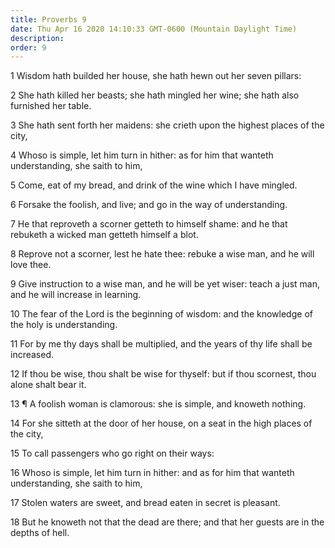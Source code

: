 ```yaml
---
title: Proverbs 9
date: Thu Apr 16 2020 14:10:33 GMT-0600 (Mountain Daylight Time)
description: 
order: 9
---
```


<p>1 Wisdom hath builded her house, she hath hewn out her seven pillars:</p>
<p>
  2 She hath killed her beasts; she hath mingled her wine; she hath also
  furnished her table.
</p>
<p>
  3 She hath sent forth her maidens: she crieth upon the highest places of the
  city,
</p>
<p>
  4 Whoso is simple, let him turn in hither: as for him that wanteth
  understanding, she saith to him,
</p>
<p>5 Come, eat of my bread, and drink of the wine which I have mingled.</p>
<span></span>
<p>6 Forsake the foolish, and live; and go in the way of understanding.</p>
<p>
  7 He that reproveth a scorner getteth to himself shame: and he that rebuketh a
  wicked man getteth himself a blot.
</p>
<p>
  8 Reprove not a scorner, lest he hate thee: rebuke a wise man, and he will
  love thee.
</p>
<p>
  9 Give instruction to a wise man, and he will be yet wiser: teach a just man,
  and he will increase in learning.
</p>
<p>
  10 The fear of the Lord is the beginning of wisdom: and the knowledge of the
  holy is understanding.
</p>
<p>
  11 For by me thy days shall be multiplied, and the years of thy life shall be
  increased.
</p>
<p>
  12 If thou be wise, thou shalt be wise for thyself: but if thou scornest, thou
  alone shalt bear it.
</p>
<p>
  13 &#xB6; A foolish woman is clamorous: she is simple, and knoweth nothing.
</p>
<p>
  14 For she sitteth at the door of her house, on a seat in the high places of
  the city,
</p>
<p>15 To call passengers who go right on their ways:</p>
<p>
  16 Whoso is simple, let him turn in hither: and as for him that wanteth
  understanding, she saith to him,
</p>
<p>17 Stolen waters are sweet, and bread eaten in secret is pleasant.</p>
<p>
  18 But he knoweth not that the dead are there; and that her guests are in the
  depths of hell.
</p>
